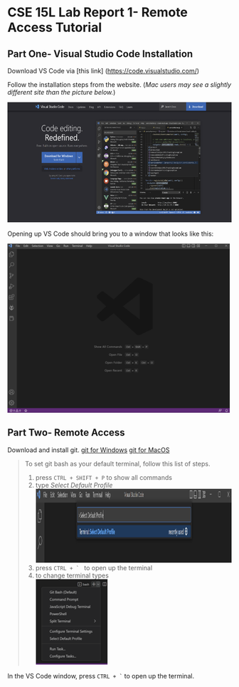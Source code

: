 # **CSE 15L Lab Report 1- Remote Access Tutorial**

## Part One- Visual Studio Code Installation

Download VS Code via [this link] (https://code.visualstudio.com/)

Follow the installation steps from the website. (*Mac users may see a slightly different site than the picture below.*)

<img src="labreportone_vs_1.png" alt="." title="." width="580" height="270" />

Opening up VS Code should bring you to a window that looks like this:

<img src="labreportone_vs_2.png" alt="." title="." width="500" height="380" />

## Part Two- Remote Access

Download and install git.
[git for Windows](https://gitforwindows.org/)
[git for MacOS](https://git-scm.com/download/mac)

> To set git bash as your default terminal, follow this list of steps.
> 1. press ```CTRL + SHIFT + P``` to show all commands
> 2. type *Select Default Profile* <br /> <img src="labreportone_ra_1.png" alt="." title="." width="1266" height="166" />
> 3. press ```CTRL + ` ``` to open up the terminal
> 4. to change terminal types <br /> <img src="labreportone_ra_2.png" alt="." title="." width="161" height="192" />


In the VS Code window, press ``` CTRL + ` ``` to open up the terminal.


